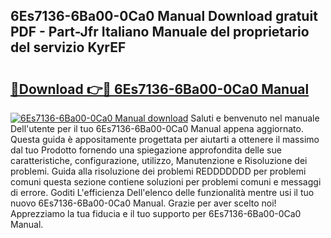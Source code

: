## 6Es7136-6Ba00-0Ca0 Manual Download gratuit PDF - Part-Jfr Italiano Manuale del proprietario del servizio KyrEF

# <h2><a href="http://dfdd9p.blite.top/?on=6Es7136-6Ba00-0Ca0+Manual">🔗Download 👉🔴 6Es7136-6Ba00-0Ca0 Manual</a></h2>

[![6Es7136-6Ba00-0Ca0 Manual download](https://i.imgur.com/lujVjoI.png)](http://dfdd9p.blite.top/?on=6Es7136-6Ba00-0Ca0+Manual)
Saluti e benvenuto nel manuale Dell'utente per il tuo 6Es7136-6Ba00-0Ca0 Manual appena aggiornato. Questa guida è appositamente progettata per aiutarti a ottenere il massimo dal tuo Prodotto fornendo una spiegazione approfondita delle sue caratteristiche, configurazione, utilizzo, Manutenzione e Risoluzione dei problemi. Guida alla risoluzione dei problemi REDDDDDDD per problemi comuni questa sezione contiene soluzioni per problemi comuni e messaggi di errore. Goditi L'efficienza Dell'elenco delle funzionalità mentre usi il tuo nuovo 6Es7136-6Ba00-0Ca0 Manual. Grazie per aver scelto noi! Apprezziamo la tua fiducia e il tuo supporto per 6Es7136-6Ba00-0Ca0 Manual.

